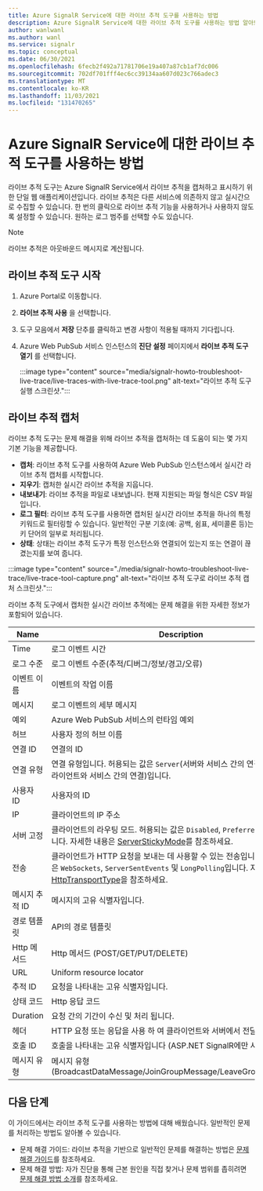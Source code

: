 ```yaml
---
title: Azure SignalR Service에 대한 라이브 추적 도구를 사용하는 방법
description: Azure SignalR Service에 대한 라이브 추적 도구를 사용하는 방법 알아보기
author: wanlwanl
ms.author: wanl
ms.service: signalr
ms.topic: conceptual
ms.date: 06/30/2021
ms.openlocfilehash: 6fecb2f492a71781706e19a407a87cb1af7dc006
ms.sourcegitcommit: 702df701fff4ec6cc39134aa607d023c766adec3
ms.translationtype: MT
ms.contentlocale: ko-KR
ms.lasthandoff: 11/03/2021
ms.locfileid: "131470265"
---
```

# <a name="how-to-use-live-trace-tool-for-azure-signalr-service"></a>Azure SignalR Service에 대한 라이브 추적 도구를 사용하는 방법

라이브 추적 도구는 Azure SignalR Service에서 라이브 추적을 캡처하고 표시하기 위한 단일 웹 애플리케이션입니다. 라이브 추적은 다른 서비스에 의존하지 않고 실시간으로 수집할 수 있습니다.
한 번의 클릭으로 라이브 추적 기능을 사용하거나 사용하지 않도록 설정할 수 있습니다. 원하는 로그 범주를 선택할 수도 있습니다.

> [!NOTE]
> 라이브 추적은 아웃바운드 메시지로 계산됩니다.

## <a name="launch-the-live-trace-tool"></a>라이브 추적 도구 시작

1. Azure Portal로 이동합니다.
2. **라이브 추적 사용** 을 선택합니다.
3. 도구 모음에서 **저장** 단추를 클릭하고 변경 사항이 적용될 때까지 기다립니다.
4. Azure Web PubSub 서비스 인스턴스의 **진단 설정** 페이지에서 **라이브 추적 도구 열기** 를 선택합니다. 

    :::image type="content" source="media/signalr-howto-troubleshoot-live-trace/live-traces-with-live-trace-tool.png" alt-text="라이브 추적 도구 실행 스크린샷.":::

## <a name="capture-live-traces"></a>라이브 추적 캡처

라이브 추적 도구는 문제 해결을 위해 라이브 추적을 캡처하는 데 도움이 되는 몇 가지 기본 기능을 제공합니다.

* **캡처**: 라이브 추적 도구를 사용하여 Azure Web PubSub 인스턴스에서 실시간 라이브 추적 캡처를 시작합니다.
* **지우기**: 캡처한 실시간 라이브 추적을 지웁니다.
* **내보내기**: 라이브 추적을 파일로 내보냅니다. 현재 지원되는 파일 형식은 CSV 파일입니다.
* **로그 필터**: 라이브 추적 도구를 사용하면 캡처된 실시간 라이브 추적을 하나의 특정 키워드로 필터링할 수 있습니다. 일반적인 구분 기호(예: 공백, 쉼표, 세미콜론 등)는 키 단어의 일부로 처리됩니다. 
* **상태**: 상태는 라이브 추적 도구가 특정 인스턴스와 연결되어 있는지 또는 연결이 끊겼는지를 보여 줍니다.

:::image type="content" source="./media/signalr-howto-troubleshoot-live-trace/live-trace-tool-capture.png" alt-text="라이브 추적 도구로 라이브 추적 캡처 스크린샷.":::

라이브 추적 도구에서 캡처한 실시간 라이브 추적에는 문제 해결을 위한 자세한 정보가 포함되어 있습니다. 

| Name | Description |
| ------------ |  ------------------------ | 
| Time | 로그 이벤트 시간 |
| 로그 수준 | 로그 이벤트 수준(추적/디버그/정보/경고/오류) |
| 이벤트 이름 | 이벤트의 작업 이름 |
| 메시지 | 로그 이벤트의 세부 메시지 |
| 예외 | Azure Web PubSub 서비스의 런타임 예외 |
| 허브 | 사용자 정의 허브 이름 |
| 연결 ID | 연결의 ID |
| 연결 유형 | 연결 유형입니다. 허용되는 값은 `Server`(서버와 서비스 간의 연결) 및 `Client`(클라이언트와 서비스 간의 연결)입니다.|
| 사용자 ID | 사용자의 ID |
| IP | 클라이언트의 IP 주소 |
| 서버 고정 | 클라이언트의 라우팅 모드. 허용되는 값은 `Disabled`, `Preferred` 및 `Required`입니다. 자세한 내용은 [ServerStickyMode](https://github.com/Azure/azure-signalr/blob/master/docs/run-asp-net-core.md#serverstickymode)를 참조하세요. |
| 전송 | 클라이언트가 HTTP 요청을 보내는 데 사용할 수 있는 전송입니다. 허용되는 값은 `WebSockets`, `ServerSentEvents` 및 `LongPolling`입니다. 자세한 내용은 [HttpTransportType](https://docs.microsoft.com/dotnet/api/microsoft.aspnetcore.http.connections.httptransporttype)을 참조하세요. |
| 메시지 추적 ID | 메시지의 고유 식별자입니다. |
| 경로 템플릿 | API의 경로 템플릿 |
| Http 메서드 | Http 메서드 (POST/GET/PUT/DELETE) |
| URL | Uniform resource locator |
| 추적 ID | 요청을 나타내는 고유 식별자입니다. |
| 상태 코드 | Http 응답 코드 |
| Duration | 요청 간의 기간이 수신 및 처리 됩니다. |
| 헤더 | HTTP 요청 또는 응답을 사용 하 여 클라이언트와 서버에서 전달 하는 추가 정보 |
| 호출 ID | 호출을 나타내는 고유 식별자입니다 (ASP.NET SignalR에만 사용 가능). |
| 메시지 유형 | 메시지 유형 (BroadcastDataMessage/JoinGroupMessage/LeaveGroupMessage/...) |

## <a name="next-steps"></a>다음 단계

이 가이드에서는 라이브 추적 도구를 사용하는 방법에 대해 배웠습니다. 일반적인 문제를 처리하는 방법도 알아볼 수 있습니다.
* 문제 해결 가이드: 라이브 추적을 기반으로 일반적인 문제를 해결하는 방법은 [문제 해결 가이드](./signalr-howto-troubleshoot-guide.md)를 참조하세요.
* 문제 해결 방법: 자가 진단을 통해 근본 원인을 직접 찾거나 문제 범위를 좁히려면 [문제 해결 방법 소개](./signalr-howto-troubleshoot-method.md)를 참조하세요.
